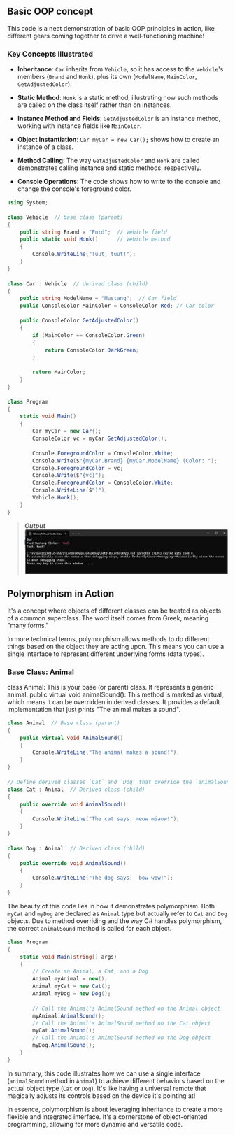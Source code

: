 ## Basic OOP concept

This code is a neat demonstration of basic OOP principles in action, like different gears coming together to drive a well-functioning machine!

### Key Concepts Illustrated

- **Inheritance**: `Car` inherits from `Vehicle`, so it has access to the `Vehicle`'s members (`Brand` and `Honk`), plus its own (`ModelName`, `MainColor`, `GetAdjustedColor`).

- **Static Method**: `Honk` is a static method, illustrating how such methods are called on the class itself rather than on instances.

- **Instance Method and Fields**: `GetAdjustedColor` is an instance method, working with instance fields like `MainColor`.

- **Object Instantiation**: `Car myCar = new Car();` shows how to create an instance of a class.

- **Method Calling**: The way `GetAdjustedColor` and `Honk` are called demonstrates calling instance and static methods, respectively.

- **Console Operations**: The code shows how to write to the console and change the console's foreground color.

```csharp
using System;

class Vehicle  // base class (parent) 
{
    public string Brand = "Ford";  // Vehicle field
    public static void Honk()      // Vehicle method 
    {
        Console.WriteLine("Tuut, tuut!");
    }
}

class Car : Vehicle  // derived class (child)
{
    public string ModelName = "Mustang";  // Car field
    public ConsoleColor MainColor = ConsoleColor.Red; // Car color

    public ConsoleColor GetAdjustedColor()
    {
        if (MainColor == ConsoleColor.Green)
        {
            return ConsoleColor.DarkGreen;
        }

        return MainColor;
    }
}

class Program
{
    static void Main()
    {
        Car myCar = new Car();
        ConsoleColor vc = myCar.GetAdjustedColor();

        Console.ForegroundColor = ConsoleColor.White;
        Console.Write($"{myCar.Brand} {myCar.ModelName} (Color: ");
        Console.ForegroundColor = vc;
        Console.Write($"{vc}");
        Console.ForegroundColor = ConsoleColor.White;
        Console.WriteLine($")");
        Vehicle.Honk();
    }
}

```

> ***Output***
![ConsoleColor](img/ConsoleColor.png)

## Polymorphism in Action

It's a concept where objects of different classes can be treated as objects of a common superclass. The word itself comes from Greek, meaning "many forms."

In more technical terms, polymorphism allows methods to do different things based on the object they are acting upon. This means you can use a single interface to represent different underlying forms (data types).

### Base Class: Animal

class Animal: This is your base (or parent) class. It represents a generic animal.
public virtual void animalSound(): This method is marked as virtual, which means it can be overridden in derived classes. It provides a default implementation that just prints "The animal makes a sound".

``` csharp
class Animal  // Base class (parent) 
{
    public virtual void AnimalSound()
    {
        Console.WriteLine("The animal makes a sound!");
    }
}

// Define derived classes `Cat` and `Dog` that override the `animalSound()` method.
class Cat : Animal  // Derived class (child) 
{
    public override void AnimalSound()
    {
        Console.WriteLine("The cat says: meow miauw!");
    }
}

class Dog : Animal  // Derived class (child) 
{
    public override void AnimalSound()
    {
        Console.WriteLine("The dog says:  bow-wow!");
    }
}

```

The beauty of this code lies in how it demonstrates polymorphism. Both `myCat` and `myDog` are declared as `Animal` type but actually refer to `Cat` and `Dog` objects. Due to method overriding and the way C# handles polymorphism, the correct `animalSound` method is called for each object.

```csharp
class Program
{
    static void Main(string[] args)
    {
        // Create an Animal, a Cat, and a Dog
        Animal myAnimal = new();  
        Animal myCat = new Cat();  
        Animal myDog = new Dog(); 

        // Call the Animal's AnimalSound method on the Animal object
        myAnimal.AnimalSound();
        // Call the Animal's AnimalSound method on the Cat object
        myCat.AnimalSound();
        // Call the Animal's AnimalSound method on the Dog object
        myDog.AnimalSound();
    }
}
```

In summary, this code illustrates how we can use a single interface (`animalSound` method in `Animal`) to achieve different behaviors based on the actual object type (`Cat` or `Dog`). It's like having a universal remote that magically adjusts its controls based on the device it's pointing at!

In essence, polymorphism is about leveraging inheritance to create a more flexible and integrated interface. It's a cornerstone of object-oriented programming, allowing for more dynamic and versatile code.

